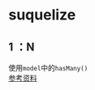 # suquelize

## 1 ：N

使用`model`中的`hasMany()`  
[参考资料](http://cnodejs.org/topic/5799b0114265959826e7b35c)